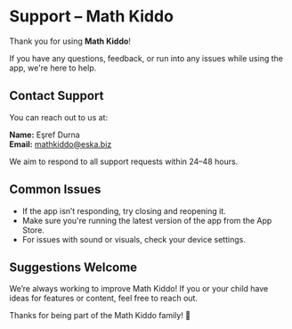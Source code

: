 # Support – Math Kiddo

Thank you for using **Math Kiddo**!

If you have any questions, feedback, or run into any issues while using the app, we're here to help.

## Contact Support

You can reach out to us at:

**Name:** Eşref Durna  
**Email:** [mathkiddo@eska.biz](mailto:mathkiddo@eska.biz)

We aim to respond to all support requests within 24–48 hours.

## Common Issues

- If the app isn’t responding, try closing and reopening it.  
- Make sure you're running the latest version of the app from the App Store.  
- For issues with sound or visuals, check your device settings.

## Suggestions Welcome

We’re always working to improve Math Kiddo! If you or your child have ideas for features or content, feel free to reach out.

Thanks for being part of the Math Kiddo family! 🧮


